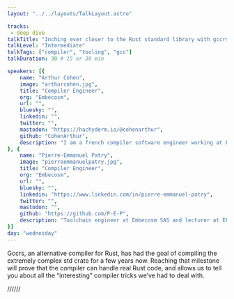 ```yaml
---
layout: "../../layouts/TalkLayout.astro"

tracks: 
 - deep dive
talkTitle: "Inching ever closer to the Rust standard library with gccrs"
talkLevel: "Intermediate"
talkTags: ["compiler", "tooling", "gcc"]
talkDuration: 30 # 15 or 30 min

speakers: [{
    name: "Arthur Cohen",
    image: "arthurcohen.jpg",
    title: "Compiler Engineer",
    org: "Embecosm",
    url: "",
    bluesky: "",
    linkedin: "",
    twitter: "",
    mastodon: "https://hachyderm.io/@cohenarthur",
    github: "CohenArthur",
    description: "I am a french compiler software engineer working at Embecosm SAS. I’ve been contributing to the gccrs project for the past four years, and have contributed to alternative rustc compiler backends as well. I have always been really passionate about Rust and programming languages in general, and I hope to help increase its reach a little bit in our own way."
}, {
    name: "Pierre-Emmanuel Patry",
    image: "pierreemmanuelpatry.jpg",
    title: "Compiler Engineer",
    org: "Embecosm",
    url: "",
    bluesky: "",
    linkedin: "https://www.linkedin.com/in/pierre-emmanuel-patry",
    twitter: "",
    mastodon: "",
    github: "https://github.com/P-E-P",
    description: "Toolchain engineer at Embecosm SAS and lecturer at EPITA, Pierre-Emmanuel has been involved with gccrs for the past two years. He has a keen interest in kernel and out of order cpu designs.",
}]
day: "wednesday"
---
```


Gccrs, an alternative compiler for Rust, has had the goal of compiling the extremely complex std crate for a few years now.
Reaching that milestone will prove that the compiler can handle real Rust code,
and allows us to tell you about all the “interesting” compiler tricks we’ve had to deal with.

////// <!-- sepatator between abstract and bio -->

